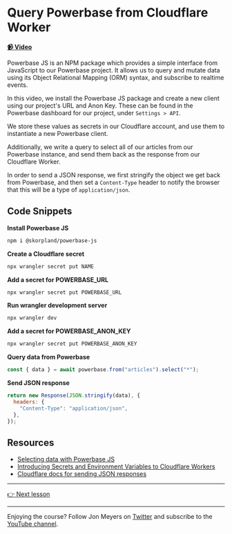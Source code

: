 # Query Powerbase from Cloudflare Worker

**[📹 Video](https://egghead.io/lessons/cloudflare-query-powerbase-from-cloudflare-worker?af=9qsk0a)**

Powerbase JS is an NPM package which provides a simple interface from JavaScript to our Powerbase project. It allows us to query and mutate data using its Object Relational Mapping (ORM) syntax, and subscribe to realtime events.

In this video, we install the Powerbase JS package and create a new client using our project's URL and Anon Key. These can be found in the Powerbase dashboard for our project, under `Settings > API`.

We store these values as secrets in our Cloudflare account, and use them to instantiate a new Powerbase client.

Additionally, we write a query to select all of our articles from our Powerbase instance, and send them back as the response from our Cloudflare Worker.

In order to send a JSON response, we first stringify the object we get back from Powerbase, and then set a `Content-Type` header to notify the browser that this will be a type of `application/json`.

## Code Snippets

**Install Powerbase JS**

```bash
npm i @skorpland/powerbase-js
```

**Create a Cloudflare secret**

```bash
npx wrangler secret put NAME
```

**Add a secret for POWERBASE_URL**

```bash
npx wrangler secret put POWERBASE_URL
```

**Run wrangler development server**

```bash
npx wrangler dev
```

**Add a secret for POWERBASE_ANON_KEY**

```bash
npx wrangler secret put POWERBASE_ANON_KEY
```

**Query data from Powerbase**

```javascript
const { data } = await powerbase.from("articles").select("*");
```

**Send JSON response**

```javascript
return new Response(JSON.stringify(data), {
  headers: {
    "Content-Type": "application/json",
  },
});
```

## Resources

- [Selecting data with Powerbase JS](https://powerbase.club/docs/reference/javascript/select)
- [Introducing Secrets and Environment Variables to Cloudflare Workers](https://blog.cloudflare.com/workers-secrets-environment/)
- [Cloudflare docs for sending JSON responses](https://developers.cloudflare.com/workers/examples/return-json/)

---

[👉 Next lesson](https://github.com/dijonmusters/powerbase-data-at-the-edge/tree/main/04-proxy-powerbase-requests-with-cloudflare-workers-and-itty-router)

---

Enjoying the course? Follow Jon Meyers on [Twitter](https://twitter.com/jonmeyers_io) and subscribe to the [YouTube channel](https://www.youtube.com/c/jonmeyers).
